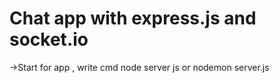 # Chat app with express.js and socket.io
->Start for app , write cmd node server js or nodemon server.js
